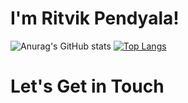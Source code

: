 # I'm Ritvik Pendyala!



![Anurag's GitHub stats](https://github-readme-stats-lovat-gamma-49.vercel.app/api?username=pendi1901&count_private=true&show_icons=true&theme=midnight-purple)
[![Top Langs](https://github-readme-stats.vercel.app/api/top-langs/?username=pendi1901&layout=compact&show_icons=true&theme=midnight-purple)](https://github.com/anuraghazra/github-readme-stats)

# Let's Get in Touch

